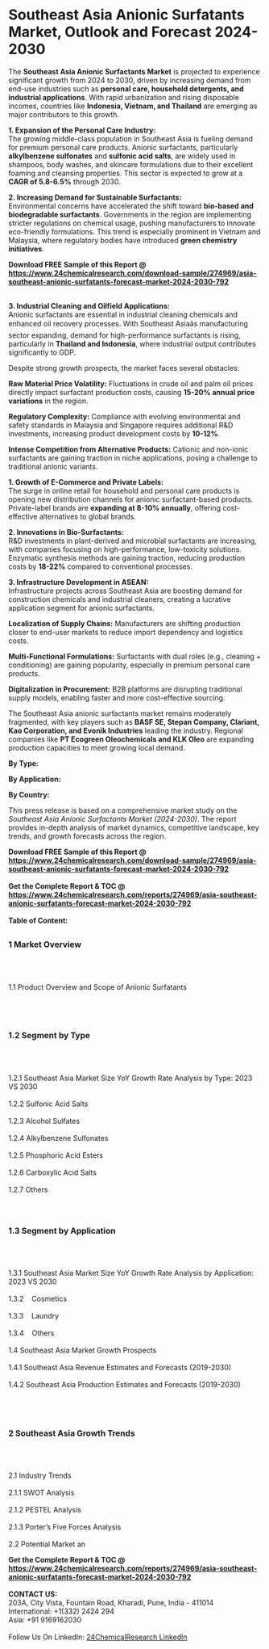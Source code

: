 <h1>Southeast Asia Anionic Surfatants Market, Outlook and Forecast 2024-2030</h1><p>The <strong>Southeast Asia Anionic Surfactants Market</strong> is projected to experience significant growth from 2024 to 2030, driven by increasing demand from end-use industries such as <strong>personal care, household detergents, and industrial applications</strong>. With rapid urbanization and rising disposable incomes, countries like <strong>Indonesia, Vietnam, and Thailand</strong> are emerging as major contributors to this growth.</p><p><strong>1. Expansion of the Personal Care Industry:</strong><br>
The growing middle-class population in Southeast Asia is fueling demand for premium personal care products. Anionic surfactants, particularly <strong>alkylbenzene sulfonates</strong> and <strong>sulfonic acid salts</strong>, are widely used in shampoos, body washes, and skincare formulations due to their excellent foaming and cleansing properties. This sector is expected to grow at a <strong>CAGR of 5.8-6.5%</strong> through 2030.</p><p><strong>2. Increasing Demand for Sustainable Surfactants:</strong><br>
Environmental concerns have accelerated the shift toward <strong>bio-based and biodegradable surfactants</strong>. Governments in the region are implementing stricter regulations on chemical usage, pushing manufacturers to innovate eco-friendly formulations. This trend is especially prominent in Vietnam and Malaysia, where regulatory bodies have introduced <strong>green chemistry initiatives</strong>.</p><div><b>Download FREE Sample of this Report @ 
            <a href="https://www.24chemicalresearch.com/download-sample/274969/asia-southeast-anionic-surfatants-forecast-market-2024-2030-792">
            https://www.24chemicalresearch.com/download-sample/274969/asia-southeast-anionic-surfatants-forecast-market-2024-2030-792</a></b></div><br><p><strong>3. Industrial Cleaning and Oilfield Applications:</strong><br>
Anionic surfactants are essential in industrial cleaning chemicals and enhanced oil recovery processes. With Southeast Asiaâs manufacturing sector expanding, demand for high-performance surfactants is rising, particularly in <strong>Thailand and Indonesia</strong>, where industrial output contributes significantly to GDP.</p><p>Despite strong growth prospects, the market faces several obstacles:</p><p><strong>Raw Material Price Volatility:</strong> Fluctuations in crude oil and palm oil prices directly impact surfactant production costs, causing <strong>15-20% annual price variations</strong> in the region.</p><p><strong>Regulatory Complexity:</strong> Compliance with evolving environmental and safety standards in Malaysia and Singapore requires additional R&amp;D investments, increasing product development costs by <strong>10-12%</strong>.</p><p><strong>Intense Competition from Alternative Products:</strong> Cationic and non-ionic surfactants are gaining traction in niche applications, posing a challenge to traditional anionic variants.</p><p><strong>1. Growth of E-Commerce and Private Labels:</strong><br>
The surge in online retail for household and personal care products is opening new distribution channels for anionic surfactant-based products. Private-label brands are <strong>expanding at 8-10% annually</strong>, offering cost-effective alternatives to global brands.</p><p><strong>2. Innovations in Bio-Surfactants:</strong><br>
R&amp;D investments in plant-derived and microbial surfactants are increasing, with companies focusing on high-performance, low-toxicity solutions. Enzymatic synthesis methods are gaining traction, reducing production costs by <strong>18-22%</strong> compared to conventional processes.</p><p><strong>3. Infrastructure Development in ASEAN:</strong><br>
Infrastructure projects across Southeast Asia are boosting demand for construction chemicals and industrial cleaners, creating a lucrative application segment for anionic surfactants.</p><p><strong>Localization of Supply Chains:</strong> Manufacturers are shifting production closer to end-user markets to reduce import dependency and logistics costs.</p><p><strong>Multi-Functional Formulations:</strong> Surfactants with dual roles (e.g., cleaning + conditioning) are gaining popularity, especially in premium personal care products.</p><p><strong>Digitalization in Procurement:</strong> B2B platforms are disrupting traditional supply models, enabling faster and more cost-effective sourcing.</p><p>The Southeast Asia anionic surfactants market remains moderately fragmented, with key players such as <strong>BASF SE, Stepan Company, Clariant, Kao Corporation, and Evonik Industries</strong> leading the industry. Regional companies like <strong>PT Ecogreen Oleochemicals and KLK Oleo</strong> are expanding production capacities to meet growing local demand.</p><p><strong>By Type:</strong></p><p><strong>By Application:</strong></p><p><strong>By Country:</strong></p><p>This press release is based on a comprehensive market study on the <em>Southeast Asia Anionic Surfactants Market (2024-2030)</em>. The report provides in-depth analysis of market dynamics, competitive landscape, key trends, and growth forecasts across the region.</p><div><b>Download FREE Sample of this Report @ 
            <a href="https://www.24chemicalresearch.com/download-sample/274969/asia-southeast-anionic-surfatants-forecast-market-2024-2030-792">
            https://www.24chemicalresearch.com/download-sample/274969/asia-southeast-anionic-surfatants-forecast-market-2024-2030-792</a></b></div><br><div><b>Get the Complete Report & TOC @ 
            <a href="https://www.24chemicalresearch.com/reports/274969/asia-southeast-anionic-surfatants-forecast-market-2024-2030-792">
            https://www.24chemicalresearch.com/reports/274969/asia-southeast-anionic-surfatants-forecast-market-2024-2030-792</a></b></div><br>
            <b>Table of Content:</b><p><h2><span style="font-size:16px"><strong>1 Market Overview&nbsp;&nbsp; &nbsp;</strong></span></h2><br />
<br />
<p>1.1 Product Overview and Scope of Anionic Surfatants&nbsp;</p><br />
<br />
<h2><strong><span style="font-size:16px">1.2 Segment by Type&nbsp;&nbsp; &nbsp;</span></strong></h2><br />
<br />
<p>1.2.1 Southeast Asia Market Size YoY Growth Rate Analysis by Type: 2023 VS 2030&nbsp;&nbsp; &nbsp;<br /><br />
1.2.2 Sulfonic Acid Salts&nbsp;&nbsp; &nbsp;<br /><br />
1.2.3 Alcohol Sulfates<br /><br />
1.2.4 Alkylbenzene Sulfonates<br /><br />
1.2.5 Phosphoric Acid Esters<br /><br />
1.2.6 Carboxylic Acid Salts<br /><br />
1.2.7 Others<br /><br />
<br />
<h2><span style="font-size:16px"><strong>1.3 Segment by Application&nbsp;&nbsp;</strong></span></h2><br />
<br />
<p>1.3.1 Southeast Asia Market Size YoY Growth Rate Analysis by Application: 2023 VS 2030&nbsp;&nbsp; &nbsp;<br /><br />
1.3.2&nbsp;&nbsp; &nbsp;Cosmetics<br /><br />
1.3.3&nbsp;&nbsp; &nbsp;Laundry<br /><br />
1.3.4&nbsp;&nbsp; &nbsp;Others<br /><br />
1.4 Southeast Asia Market Growth Prospects&nbsp;&nbsp; &nbsp;<br /><br />
1.4.1 Southeast Asia Revenue Estimates and Forecasts (2019-2030)&nbsp;&nbsp; &nbsp;<br /><br />
1.4.2 Southeast Asia Production Estimates and Forecasts (2019-2030)&nbsp;&nbsp;</p><br />
<br />
<h2><span style="font-size:16px"><strong>2 Southeast Asia Growth Trends&nbsp;&nbsp; &nbsp;</strong></span></h2><br />
<br />
<p>2.1 Industry Trends&nbsp;&nbsp; &nbsp;<br /><br />
2.1.1 SWOT Analysis&nbsp;&nbsp; &nbsp;<br /><br />
2.1.2 PESTEL Analysis&nbsp;&nbsp; &nbsp;<br /><br />
2.1.3 Porter&rsquo;s Five Forces Analysis&nbsp;&nbsp; &nbsp;<br /><br />
2.2 Potential Market an</p><div><b>Get the Complete Report & TOC @ 
            <a href="https://www.24chemicalresearch.com/reports/274969/asia-southeast-anionic-surfatants-forecast-market-2024-2030-792">
            https://www.24chemicalresearch.com/reports/274969/asia-southeast-anionic-surfatants-forecast-market-2024-2030-792</a></b></div><br><b>CONTACT US:</b><br>
            203A, City Vista, Fountain Road, Kharadi, Pune, India - 411014<br>
            International: +1(332) 2424 294<br>
            Asia: +91 9169162030 <br><br>
            Follow Us On LinkedIn: <a href="https://www.linkedin.com/company/24chemicalresearch/">24ChemicalResearch LinkedIn</a>